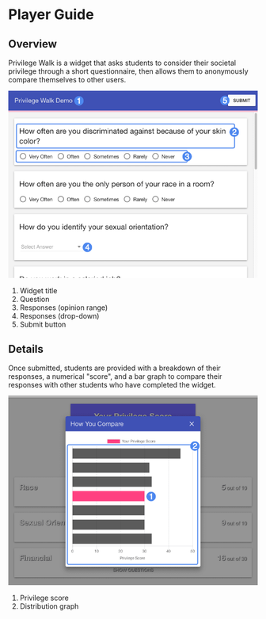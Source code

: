 # Player Guide #

## Overview ##

Privilege Walk is a widget that asks students to consider their societal privilege through a short questionnaire, then allows them to anonymously compare themselves to other users.

![Privilege Walk Questionnaire](assets/play_widget_privilege_walk.png "Privilege Walk Questionnaire")

1. Widget title
2. Question
3. Responses (opinion range)
4. Responses (drop-down)
5. Submit button

## Details ##

Once submitted, students are provided with a breakdown of their responses, a numerical "score", and a bar graph to compare their responses with other students who have completed the widget.

![Privilege Walk Results](assets/play_widget_privilege_walk_results.png "Privilege Walk REsults")

1. Privilege score
2. Distribution graph


